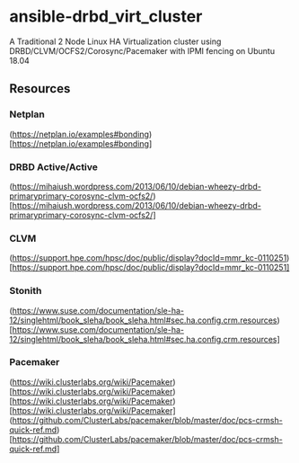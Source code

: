 # ansible-drbd_virt_cluster

A Traditional 2 Node Linux HA Virtualization cluster using DRBD/CLVM/OCFS2/Corosync/Pacemaker with IPMI fencing on Ubuntu 18.04

## Resources
### Netplan
(https://netplan.io/examples#bonding)[https://netplan.io/examples#bonding]

### DRBD Active/Active

(https://mihaiush.wordpress.com/2013/06/10/debian-wheezy-drbd-primaryprimary-corosync-clvm-ocfs2/)[https://mihaiush.wordpress.com/2013/06/10/debian-wheezy-drbd-primaryprimary-corosync-clvm-ocfs2/]

### CLVM

(https://support.hpe.com/hpsc/doc/public/display?docId=mmr_kc-0110251)[https://support.hpe.com/hpsc/doc/public/display?docId=mmr_kc-0110251]

### Stonith

(https://www.suse.com/documentation/sle-ha-12/singlehtml/book_sleha/book_sleha.html#sec.ha.config.crm.resources)[https://www.suse.com/documentation/sle-ha-12/singlehtml/book_sleha/book_sleha.html#sec.ha.config.crm.resources]

### Pacemaker

(https://wiki.clusterlabs.org/wiki/Pacemaker)[https://wiki.clusterlabs.org/wiki/Pacemaker)[https://wiki.clusterlabs.org/wiki/Pacemaker)[https://wiki.clusterlabs.org/wiki/Pacemaker]
(https://github.com/ClusterLabs/pacemaker/blob/master/doc/pcs-crmsh-quick-ref.md)[https://github.com/ClusterLabs/pacemaker/blob/master/doc/pcs-crmsh-quick-ref.md]
